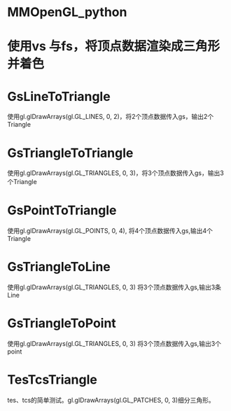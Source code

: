 # MMOpenGL_python

# 使用vs 与fs，将顶点数据渲染成三角形并着色

# GsLineToTriangle

使用gl.glDrawArrays(gl.GL_LINES, 0, 2)，将2个顶点数据传入gs，输出2个Triangle

# GsTriangleToTriangle

使用gl.glDrawArrays(gl.GL_TRIANGLES, 0, 3)，将3个顶点数据传入gs，输出3个Triangle

# GsPointToTriangle

使用gl.glDrawArrays(gl.GL_POINTS, 0, 4), 将4个顶点数据传入gs,输出4个Triangle

# GsTriangleToLine

使用gl.glDrawArrays(gl.GL_TRIANGLES, 0, 3) 将3个顶点数据传入gs,输出3条Line

# GsTriangleToPoint

使用gl.glDrawArrays(gl.GL_TRIANGLES, 0, 3) 将3个顶点数据传入gs,输出3个point

# TesTcsTriangle

tes、tcs的简单测试。gl.glDrawArrays(gl.GL_PATCHES, 0, 3)细分三角形。